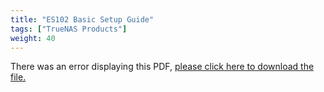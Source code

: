 ```yaml
---
title: "ES102 Basic Setup Guide"
tags: ["TrueNAS Products"]
weight: 40
---
```


<object data="https://www.truenas.com/docs/files/ES102BSG1.02.pdf" type="application/pdf" width="95%" height="1000">
  There was an error displaying this PDF, <a href="https://www.truenas.com/docs/files/ES102BSG1.02.pdf">please click here to download the file.</a>
</object>
